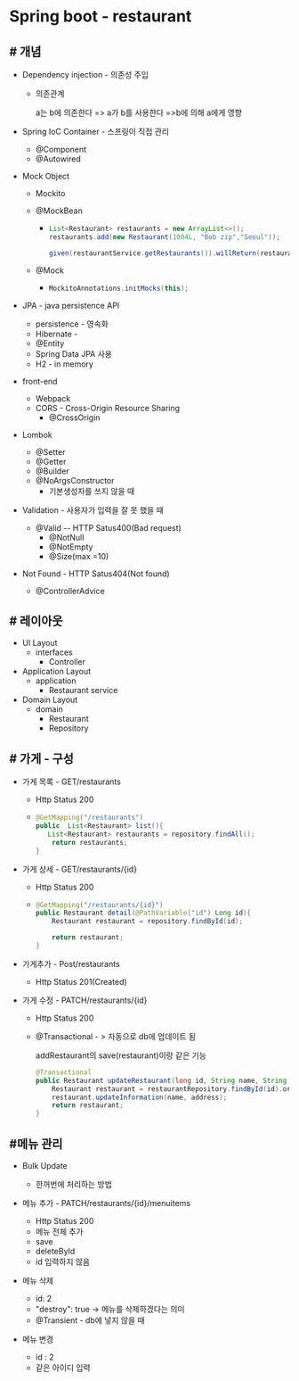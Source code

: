 # Spring boot - restaurant

## # 개념

- Dependency injection - 의존성 주입

  - 의존관계 

     a는 b에 의존한다 => a가 b를 사용한다 =>b에 의해 a에게 영향 

- Spring  IoC Container -  스프링이 직접 관리

  - @Component
  - @Autowired

- Mock Object 

  - Mockito

  - @MockBean

    - ```java
      List<Restaurant> restaurants = new ArrayList<>();
      restaurants.add(new Restaurant(1004L, "Bob zip","Seoul"));
      
      given(restaurantService.getRestaurants()).willReturn(restaurants);
      ```

  - @Mock 

    - ```java
      MockitoAnnotations.initMocks(this);
      ```

- JPA - java persistence  API

  - persistence  - 영속화 
  - Hibernate -
  - @Entity
  - Spring Data JPA 사용 
  - H2 - in memory

- front-end

  - Webpack
  - CORS - Cross-Origin Resource Sharing
    - @CrossOrigin

- Lombok

  - @Setter
  - @Getter
  - @Builder
  - @NoArgsConstructor  
    - 기본생성자를 쓰지 않을 때

- Validation - 사용자가 입력을 잘 못 했을 때

  - @Valid -- HTTP Satus400(Bad request)
    - @NotNull
    - @NotEmpty
    - @Size(max =10)

- Not Found - HTTP Satus404(Not found)

  - @ControllerAdvice

## # 레이아웃

- UI Layout
  - interfaces
    - Controller
- Application Layout
  - application
    - Restaurant service
- Domain Layout 
  - domain
    - Restaurant 
    - Repository

##  #  가게 - 구성

- 가게 목록  -  GET/restaurants

  - Http Status 200

  - ```java
    @GetMapping("/restaurants")
    public  List<Restaurant> list(){
       List<Restaurant> restaurants = repository.findAll();
        return restaurants;
    }
    ```

- 가게 상세 - GET/restaurants/{id}

  - Http Status 200

  - ```java
    @GetMapping("/restaurants/{id}")
    public Restaurant detail(@PathVariable("id") Long id){
        Restaurant restaurant = repository.findById(id);
    
        return restaurant;
    }
    ```

- 가게추가 - Post/restaurants 

  - Http Status 201(Created)

- 가게 수정 - PATCH/restaurants/{id}

  - Http Status 200

  - @Transactional - > 자동으로 db에 업데이트 됨

    addRestaurant의 save(restaurant)이랑 같은 기능

    ```java
    @Transactional
    public Restaurant updateRestaurant(long id, String name, String address) {
        Restaurant restaurant = restaurantRepository.findById(id).orElse(null);
        restaurant.updateInformation(name, address);
        return restaurant;
    }
    ```

## #메뉴 관리

- Bulk Update 

  - 한꺼번에 처리하는 방법 

- 메뉴 추가 -  PATCH/restaurants/{id}/menuitems

  - Http Status 200
  - 메뉴 전체 추가 
  - save 
  -  deleteById 
  - id 입력하지 않음 

- 메뉴 삭제 

  - id: 2
  - "destroy": true -> 메뉴를 삭제하겠다는 의미  
  - @Transient - db에 넣지 않을 때

- 메뉴 변경

  - id : 2 
  - 같은 아이디 입력

  